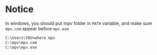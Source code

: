# Notice

In windows, you should put mpv folder in `PATH` variable, and make sure `mpv.com` appear before `mpv.exe`
```cmd
C:\Users\YOU>where mpv
C:\mpv\mpv.com
C:\mpv\mpv.exe
```
